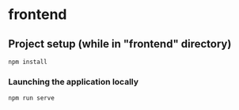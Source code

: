 # frontend

## Project setup (while in "frontend" directory)
```
npm install
```

### Launching the application locally
```
npm run serve
```
